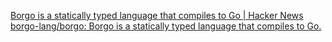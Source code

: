
[Borgo is a statically typed language that compiles to Go | Hacker News](https://news.ycombinator.com/item?id=40211891)
[borgo-lang/borgo: Borgo is a statically typed language that compiles to Go.](https://github.com/borgo-lang/borgo)
